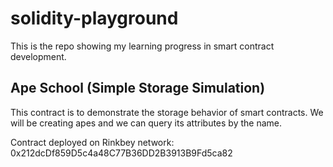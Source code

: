 # solidity-playground

This is the repo showing my learning progress in smart contract development.

## Ape School (Simple Storage Simulation)
This contract is to demonstrate the storage behavior of smart contracts. We will be creating apes and we can query its attributes by the name.

Contract deployed on Rinkbey network: 0x212dcDf859D5c4a48C77B36DD2B3913B9Fd5ca82